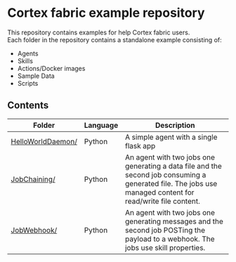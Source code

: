 # Cortex fabric example repository

This repository contains examples for help Cortex fabric users.  
Each folder in the repository contains a standalone example consisting of:
 - Agents
 - Skills
 - Actions/Docker images
 - Sample Data
 - Scripts

## Contents
 | Folder | Language |Description |
 | --------| -------- |----------- |
 | [HelloWorldDaemon/](./HelloWorldDaemon) | Python | A simple agent with a single flask app |
 | [JobChaining/](./JobChaining) | Python | An agent with two jobs one generating a data file and the second job consuming a generated file.  The jobs use managed content for read/write file content.
 | [JobWebhook/](./JobWebhook) | Python | An agent with two jobs one generating messages and the second job POSTing the payload to a webhook. The jobs use skill properties.
